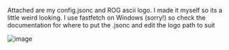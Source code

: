 Attached are my config.jsonc and ROG ascii logo.
I made it myself so its a little weird looking.
I use fastfetch on Windows (sorry!) so check the documentation for where to put the .jsonc and edit the logo path to suit

![image](https://github.com/user-attachments/assets/9790ffc8-f02b-4d59-b5af-743b6771de99)
